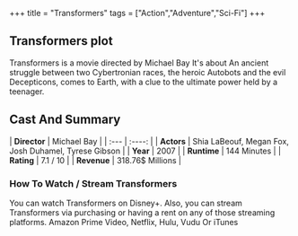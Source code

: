 +++
title = "Transformers"
tags = ["Action","Adventure","Sci-Fi"]
+++
## Transformers plot
Transformers is a movie directed by Michael Bay It's about An ancient struggle between two Cybertronian races, the heroic Autobots and the evil Decepticons, comes to Earth, with a clue to the ultimate power held by a teenager.
## Cast And Summary
| **Director**      | Michael Bay |
    | :---        |    :----:   |
    |  **Actors** | Shia LaBeouf, Megan Fox, Josh Duhamel, Tyrese Gibson |
    | **Year**   | 2007    |
    |  **Runtime** | 144 Minutes |
    |  **Rating** | 7.1 / 10 | 
    |  **Revenue** | 318.76$ Millions |
### How To Watch / Stream Transformers
You can watch Transformers on Disney+.
Also, you can stream Transformers via purchasing or having a rent on any of those streaming platforms.
Amazon Prime Video, Netflix, Hulu, Vudu Or iTunes